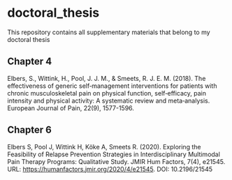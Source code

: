 # doctoral_thesis
This repository contains all supplementary materials that belong to my doctoral thesis

## Chapter 4

Elbers, S., Wittink, H., Pool, J. J. M., & Smeets, R. J. E. M. (2018). The effectiveness of generic self‐management interventions for patients with chronic musculoskeletal pain on physical function, self‐efficacy, pain intensity and physical activity: A systematic review and meta‐analysis. European Journal of Pain, 22(9), 1577-1596.

## Chapter 6

Elbers S, Pool J, Wittink H, Köke A, Smeets R. (2020). Exploring the Feasibility of Relapse Prevention Strategies in Interdisciplinary Multimodal Pain Therapy Programs: Qualitative Study. JMIR Hum Factors, 7(4), e21545. URL: https://humanfactors.jmir.org/2020/4/e21545. DOI: 10.2196/21545

